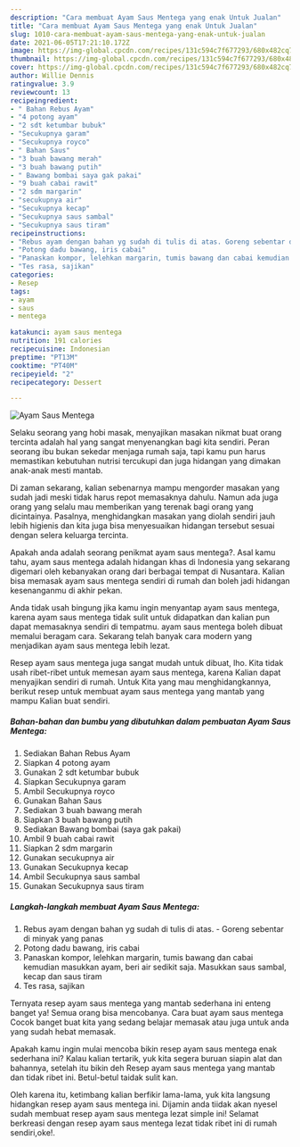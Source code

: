 ```yaml
---
description: "Cara membuat Ayam Saus Mentega yang enak Untuk Jualan"
title: "Cara membuat Ayam Saus Mentega yang enak Untuk Jualan"
slug: 1010-cara-membuat-ayam-saus-mentega-yang-enak-untuk-jualan
date: 2021-06-05T17:21:10.172Z
image: https://img-global.cpcdn.com/recipes/131c594c7f677293/680x482cq70/ayam-saus-mentega-foto-resep-utama.jpg
thumbnail: https://img-global.cpcdn.com/recipes/131c594c7f677293/680x482cq70/ayam-saus-mentega-foto-resep-utama.jpg
cover: https://img-global.cpcdn.com/recipes/131c594c7f677293/680x482cq70/ayam-saus-mentega-foto-resep-utama.jpg
author: Willie Dennis
ratingvalue: 3.9
reviewcount: 13
recipeingredient:
- " Bahan Rebus Ayam"
- "4 potong ayam"
- "2 sdt ketumbar bubuk"
- "Secukupnya garam"
- "Secukupnya royco"
- " Bahan Saus"
- "3 buah bawang merah"
- "3 buah bawang putih"
- " Bawang bombai saya gak pakai"
- "9 buah cabai rawit"
- "2 sdm margarin"
- "secukupnya air"
- "Secukupnya kecap"
- "Secukupnya saus sambal"
- "Secukupnya saus tiram"
recipeinstructions:
- "Rebus ayam dengan bahan yg sudah di tulis di atas. Goreng sebentar di minyak yang panas"
- "Potong dadu bawang, iris cabai"
- "Panaskan kompor, lelehkan margarin, tumis bawang dan cabai kemudian masukkan ayam, beri air sedikit saja. Masukkan saus sambal, kecap dan saus tiram"
- "Tes rasa, sajikan"
categories:
- Resep
tags:
- ayam
- saus
- mentega

katakunci: ayam saus mentega 
nutrition: 191 calories
recipecuisine: Indonesian
preptime: "PT13M"
cooktime: "PT40M"
recipeyield: "2"
recipecategory: Dessert

---
```



![Ayam Saus Mentega](https://img-global.cpcdn.com/recipes/131c594c7f677293/680x482cq70/ayam-saus-mentega-foto-resep-utama.jpg)

Selaku seorang yang hobi masak, menyajikan masakan nikmat buat orang tercinta adalah hal yang sangat menyenangkan bagi kita sendiri. Peran seorang ibu bukan sekedar menjaga rumah saja, tapi kamu pun harus memastikan kebutuhan nutrisi tercukupi dan juga hidangan yang dimakan anak-anak mesti mantab.

Di zaman  sekarang, kalian sebenarnya mampu mengorder masakan yang sudah jadi meski tidak harus repot memasaknya dahulu. Namun ada juga orang yang selalu mau memberikan yang terenak bagi orang yang dicintainya. Pasalnya, menghidangkan masakan yang diolah sendiri jauh lebih higienis dan kita juga bisa menyesuaikan hidangan tersebut sesuai dengan selera keluarga tercinta. 



Apakah anda adalah seorang penikmat ayam saus mentega?. Asal kamu tahu, ayam saus mentega adalah hidangan khas di Indonesia yang sekarang digemari oleh kebanyakan orang dari berbagai tempat di Nusantara. Kalian bisa memasak ayam saus mentega sendiri di rumah dan boleh jadi hidangan kesenanganmu di akhir pekan.

Anda tidak usah bingung jika kamu ingin menyantap ayam saus mentega, karena ayam saus mentega tidak sulit untuk didapatkan dan kalian pun dapat memasaknya sendiri di tempatmu. ayam saus mentega boleh dibuat memalui beragam cara. Sekarang telah banyak cara modern yang menjadikan ayam saus mentega lebih lezat.

Resep ayam saus mentega juga sangat mudah untuk dibuat, lho. Kita tidak usah ribet-ribet untuk memesan ayam saus mentega, karena Kalian dapat menyajikan sendiri di rumah. Untuk Kita yang mau menghidangkannya, berikut resep untuk membuat ayam saus mentega yang mantab yang mampu Kalian buat sendiri.

<!--inarticleads1-->

##### Bahan-bahan dan bumbu yang dibutuhkan dalam pembuatan Ayam Saus Mentega:

1. Sediakan  Bahan Rebus Ayam
1. Siapkan 4 potong ayam
1. Gunakan 2 sdt ketumbar bubuk
1. Siapkan Secukupnya garam
1. Ambil Secukupnya royco
1. Gunakan  Bahan Saus
1. Sediakan 3 buah bawang merah
1. Siapkan 3 buah bawang putih
1. Sediakan  Bawang bombai (saya gak pakai)
1. Ambil 9 buah cabai rawit
1. Siapkan 2 sdm margarin
1. Gunakan secukupnya air
1. Gunakan Secukupnya kecap
1. Ambil Secukupnya saus sambal
1. Gunakan Secukupnya saus tiram




<!--inarticleads2-->

##### Langkah-langkah membuat Ayam Saus Mentega:

1. Rebus ayam dengan bahan yg sudah di tulis di atas. - Goreng sebentar di minyak yang panas
1. Potong dadu bawang, iris cabai
1. Panaskan kompor, lelehkan margarin, tumis bawang dan cabai kemudian masukkan ayam, beri air sedikit saja. Masukkan saus sambal, kecap dan saus tiram
1. Tes rasa, sajikan




Ternyata resep ayam saus mentega yang mantab sederhana ini enteng banget ya! Semua orang bisa mencobanya. Cara buat ayam saus mentega Cocok banget buat kita yang sedang belajar memasak atau juga untuk anda yang sudah hebat memasak.

Apakah kamu ingin mulai mencoba bikin resep ayam saus mentega enak sederhana ini? Kalau kalian tertarik, yuk kita segera buruan siapin alat dan bahannya, setelah itu bikin deh Resep ayam saus mentega yang mantab dan tidak ribet ini. Betul-betul taidak sulit kan. 

Oleh karena itu, ketimbang kalian berfikir lama-lama, yuk kita langsung hidangkan resep ayam saus mentega ini. Dijamin anda tiidak akan nyesel sudah membuat resep ayam saus mentega lezat simple ini! Selamat berkreasi dengan resep ayam saus mentega lezat tidak ribet ini di rumah sendiri,oke!.

